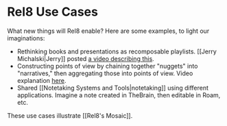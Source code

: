 # Rel8 Use Cases

What new things will Rel8 enable? Here are some examples, to light our imaginations: 

- Rethinking books and presentations as recomposable playlists. [[Jerry Michalski|Jerry]] posted [a video describing this](https://www.youtube.com/watch?v=bWkwOefBPZY). 
- Constructing points of view by chaining together "nuggets" into "narratives," then aggregating those into points of view. Video explanation [here](http://www.youtube.com/watch?v=EmId2x6JSQE&feature=related).
- Shared [[Notetaking Systems and Tools|notetaking]] using different applications. Imagine a note created in TheBrain, then editable in Roam, etc. 

These use cases illustrate [[Rel8's Mosaic]]. 
